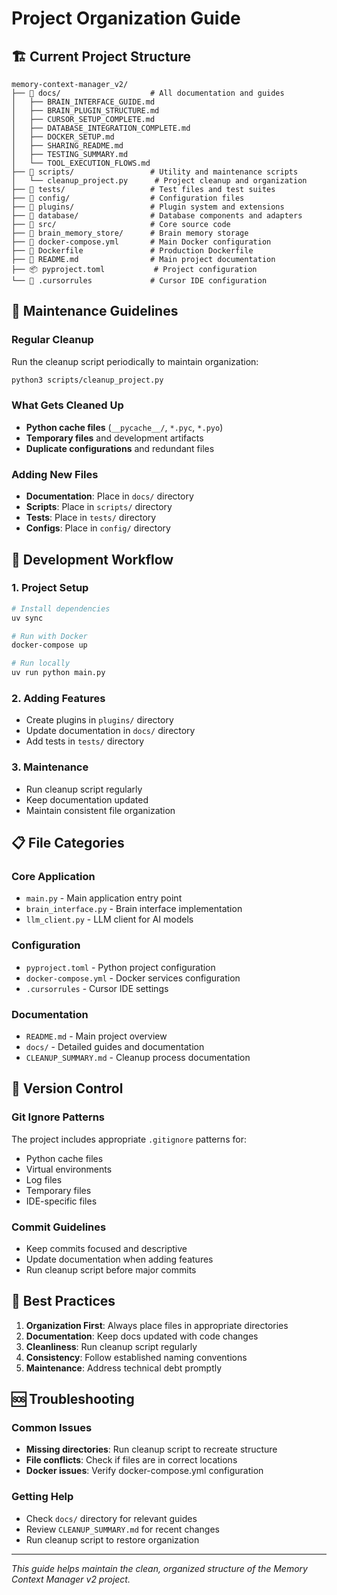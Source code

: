 # Project Organization Guide

## 🏗️ Current Project Structure

```
memory-context-manager_v2/
├── 📁 docs/                    # All documentation and guides
│   ├── BRAIN_INTERFACE_GUIDE.md
│   ├── BRAIN_PLUGIN_STRUCTURE.md
│   ├── CURSOR_SETUP_COMPLETE.md
│   ├── DATABASE_INTEGRATION_COMPLETE.md
│   ├── DOCKER_SETUP.md
│   ├── SHARING_README.md
│   ├── TESTING_SUMMARY.md
│   └── TOOL_EXECUTION_FLOWS.md
├── 📁 scripts/                 # Utility and maintenance scripts
│   └── cleanup_project.py      # Project cleanup and organization
├── 📁 tests/                   # Test files and test suites
├── 📁 config/                  # Configuration files
├── 📁 plugins/                 # Plugin system and extensions
├── 📁 database/                # Database components and adapters
├── 📁 src/                     # Core source code
├── 📁 brain_memory_store/      # Brain memory storage
├── 🐳 docker-compose.yml       # Main Docker configuration
├── 🐳 Dockerfile               # Production Dockerfile
├── 📖 README.md                # Main project documentation
├── 📦 pyproject.toml           # Project configuration
└── 🔧 .cursorrules             # Cursor IDE configuration
```

## 🧹 Maintenance Guidelines

### Regular Cleanup

Run the cleanup script periodically to maintain organization:

```bash
python3 scripts/cleanup_project.py
```

### What Gets Cleaned Up

- **Python cache files** (`__pycache__/`, `*.pyc`, `*.pyo`)
- **Temporary files** and development artifacts
- **Duplicate configurations** and redundant files

### Adding New Files

- **Documentation**: Place in `docs/` directory
- **Scripts**: Place in `scripts/` directory
- **Tests**: Place in `tests/` directory
- **Configs**: Place in `config/` directory

## 🚀 Development Workflow

### 1. Project Setup

```bash
# Install dependencies
uv sync

# Run with Docker
docker-compose up

# Run locally
uv run python main.py
```

### 2. Adding Features

- Create plugins in `plugins/` directory
- Update documentation in `docs/` directory
- Add tests in `tests/` directory

### 3. Maintenance

- Run cleanup script regularly
- Keep documentation updated
- Maintain consistent file organization

## 📋 File Categories

### Core Application

- `main.py` - Main application entry point
- `brain_interface.py` - Brain interface implementation
- `llm_client.py` - LLM client for AI models

### Configuration

- `pyproject.toml` - Python project configuration
- `docker-compose.yml` - Docker services configuration
- `.cursorrules` - Cursor IDE settings

### Documentation

- `README.md` - Main project overview
- `docs/` - Detailed guides and documentation
- `CLEANUP_SUMMARY.md` - Cleanup process documentation

## 🔄 Version Control

### Git Ignore Patterns

The project includes appropriate `.gitignore` patterns for:

- Python cache files
- Virtual environments
- Log files
- Temporary files
- IDE-specific files

### Commit Guidelines

- Keep commits focused and descriptive
- Update documentation when adding features
- Run cleanup script before major commits

## 🎯 Best Practices

1. **Organization First**: Always place files in appropriate directories
2. **Documentation**: Keep docs updated with code changes
3. **Cleanliness**: Run cleanup script regularly
4. **Consistency**: Follow established naming conventions
5. **Maintenance**: Address technical debt promptly

## 🆘 Troubleshooting

### Common Issues

- **Missing directories**: Run cleanup script to recreate structure
- **File conflicts**: Check if files are in correct locations
- **Docker issues**: Verify docker-compose.yml configuration

### Getting Help

- Check `docs/` directory for relevant guides
- Review `CLEANUP_SUMMARY.md` for recent changes
- Run cleanup script to restore organization

---

_This guide helps maintain the clean, organized structure of the Memory Context Manager v2 project._
